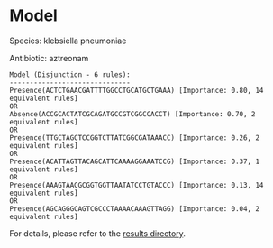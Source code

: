 
# Model

Species: klebsiella pneumoniae

Antibiotic: aztreonam

```
Model (Disjunction - 6 rules):
------------------------------
Presence(ACTCTGAACGATTTTGGCCTGCATGCTGAAA) [Importance: 0.80, 14 equivalent rules]
OR
Absence(ACCGCACTATCGCAGATGCCGTCGGCCACCT) [Importance: 0.70, 2 equivalent rules]
OR
Presence(TTGCTAGCTCCGGTCTTATCGGCGATAAACC) [Importance: 0.26, 2 equivalent rules]
OR
Presence(ACATTAGTTACAGCATTCAAAAGGAAATCCG) [Importance: 0.37, 1 equivalent rules]
OR
Presence(AAAGTAACGCGGTGGTTAATATCCTGTACCC) [Importance: 0.13, 14 equivalent rules]
OR
Presence(AGCAGGGCAGTCGCCCTAAAACAAAGTTAGG) [Importance: 0.04, 2 equivalent rules]

```

For details, please refer to the [results directory](../../../../../results/scm_b/klebsiella+pneumoniae/aztreonam/repeat_0/).

